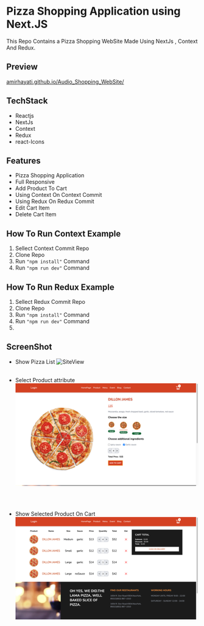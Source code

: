# Pizza Shopping Application using Next.JS 
This Repo Contains a Pizza Shopping WebSite Made Using NextJs , Context And Redux.

## Preview
[amirhayati.github.io/Audio_Shopping_WebSite/](https://amirhayati.github.io/Audio_Shopping_WebSite/)

## TechStack
- Reactjs
- NextJs
- Context
- Redux
- react-Icons

## Features
- Pizza Shopping Application
- Full Responsive 
- Add Product To Cart
- Using Context On Context Commit
- Using Redux On Redux Commit
- Edit Cart Item
- Delete Cart Item

## How To Run Context Example
1. Sellect Context Commit Repo
1. Clone Repo
1. Run `"npm install"` Command
1. Run `"npm run dev"` Command

## How To Run Redux Example
1. Sellect Redux Commit Repo
1. Clone Repo
1. Run `"npm install"` Command
1. Run `"npm run dev"` Command
2. 
## ScreenShot
- Show Pizza List
![SiteView](src/assets/Home.jpg)
<br/><br/>

- Select Product attribute 
![SiteView](src/assets/Product.jpg)

<br/><br/>
- Show Selected Product On Cart
![SiteView](src/assets/Cart.jpg)
